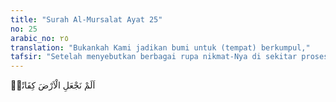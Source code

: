 ```yaml
---
title: "Surah Al-Mursalat Ayat 25"
no: 25
arabic_no: ٢٥
translation: "Bukankah Kami jadikan bumi untuk (tempat) berkumpul,"
tafsir: "Setelah menyebutkan berbagai rupa nikmat-Nya di sekitar proses kejadian manusia, maka dalam ayat ini, Allah mengajak manusia memperhatikan dengan seksama terhadap nikmat-Nya yang ada di cakrawala ini. Hal ini diungkapkan Allah dengan kalimat pertanyaan, \"Bukankah Kami telah menciptakan bumi yang terhampar dan terbentang begitu luas sebagai tempat berkumpul dan tempat hidup bersama-sama mencari penghidupan.\n\nSecara saintifik, planet bumi ini beserta atmosfernya telah diciptakan Allah dengan benar dan tepat. Bumi kita dan atmosfernya mengandung substansi atau materi yang mendukung adanya proses kehidupan, antara lain adanya gas nitrogen (N2) yang tak berbahaya bagi makhluk hidup, namun sangat dibutuhkan untuk timbulnya suatu proses kehidupan, dan gas oksigen (O2), yang sangat dibutuhkan dalam kelangsungan kehidupan semua makhluk hidup. Oleh sebab itu, di bumi semua kehidupan berkumpul (lebih detail lihat Al-Qur'an dan Tafsirnya Jilid 5 Surah Ibrahim/14:19)."
---
```

اَلَمْ نَجْعَلِ الْاَرْضَ كِفَاتًاۙ